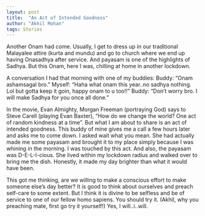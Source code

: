 ```yaml
---
layout: post
title:  "An Act of Intended Goodness"
author: "Akhil Mohan"
tags: Stories
---
```

Another Onam had come. Usually, I get to dress up in our traditional Malayalee attire (kurta and mundu) and go to church where we end up having Onasadhya after service. And payasam is one of the highlights of Sadhya. But this Onam, here I was, chilling at home in another lockdown.

A conversation I had that morning with one of my buddies:
Buddy: “Onam ashamsagal bro.” 
Myself: “Haha what onam this year..no sadhya nothing. Lol but gotta keep it goin, happy onam to u too!!”
Buddy: “Don’t worry bro. I will make Sadhya for you once all done.”

In the movie, Evan Almighty, Morgan Freeman (portraying God) says to Steve Carell (playing Evan Baxter), “How do we change the world? One act of random kindness at a time”. But what I am about to share is an act of intended goodness. This buddy of mine gives me a call a few hours later and asks me to come down. I asked wait what you mean. She had actually made me some payasam and brought it to my place simply because I was whining in the morning. I was touched by this act. And also, the payasam was D-E-L-I-cious. She lived within my lockdown radius and walked over to bring me the dish. Honestly, it made my day brighter than what it would have been.

This got me thinking, are we willing to make a conscious effort to make someone else’s day better? It is good to think about ourselves and preach self-care to some extent. But I think it is divine to be selfless and be of service to one of our fellow homo sapiens. You should try it. (Akhil, why you preaching mate, first go try it yourself!) Yes, I will..i..will.
